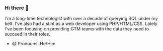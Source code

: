 ### Hi there 👋

I'm a long-time technologist with over a decade of querying SQL under my belt. I've also had a stint as a web developer using PHP/HTML/CSS. Lately I've been focusing on providing GTM teams with the data they need to succeed in their roles.

- 😄 Pronouns: He/Him

<!--
**robertpreseau/robertpreseau** is a ✨ _special_ ✨ repository because its `README.md` (this file) appears on your GitHub profile.

Here are some ideas to get you started:



- 👯 I’m looking to collaborate on ...
- 🤔 I’m looking for help with ...
- 💬 Ask me about ...
- 📫 How to reach me: ...
- ⚡ Fun fact: ...
-->
